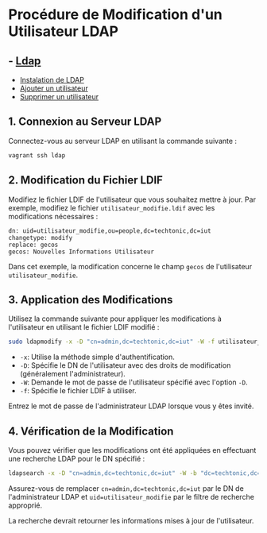 # Procédure de Modification d'un Utilisateur LDAP

## - [Ldap](../equipe-d/projet/infrastructure/réseau_privé/ldap/Procédure/) 
- [Instalation de LDAP ](../equipe-d/projet/infrastructure/réseau_privé/ldap/Procédure/Installation.md) 
- [Ajouter un utilisateur ](../equipe-d/projet/infrastructure/réseau_privé/ldap/Procédure/Add_user.md) 
- [Supprimer un utilisateur ](../equipe-d/projet/infrastructure/réseau_privé/ldap/Procédure/Del_user.md) 


## 1. Connexion au Serveur LDAP

Connectez-vous au serveur LDAP en utilisant la commande suivante :

```bash
vagrant ssh ldap
```

## 2. Modification du Fichier LDIF

Modifiez le fichier LDIF de l'utilisateur que vous souhaitez mettre à jour. Par exemple, modifiez le fichier `utilisateur_modifie.ldif` avec les modifications nécessaires :

```ldif
dn: uid=utilisateur_modifie,ou=people,dc=techtonic,dc=iut
changetype: modify
replace: gecos
gecos: Nouvelles Informations Utilisateur
```

Dans cet exemple, la modification concerne le champ `gecos` de l'utilisateur `utilisateur_modifie`.

## 3. Application des Modifications

Utilisez la commande suivante pour appliquer les modifications à l'utilisateur en utilisant le fichier LDIF modifié :

```bash
sudo ldapmodify -x -D "cn=admin,dc=techtonic,dc=iut" -W -f utilisateur_modifie.ldif
```

- `-x`: Utilise la méthode simple d'authentification.
- `-D`: Spécifie le DN de l'utilisateur avec des droits de modification (généralement l'administrateur).
- `-W`: Demande le mot de passe de l'utilisateur spécifié avec l'option `-D`.
- `-f`: Spécifie le fichier LDIF à utiliser.

Entrez le mot de passe de l'administrateur LDAP lorsque vous y êtes invité.

## 4. Vérification de la Modification

Vous pouvez vérifier que les modifications ont été appliquées en effectuant une recherche LDAP pour le DN spécifié :

```bash
ldapsearch -x -D "cn=admin,dc=techtonic,dc=iut" -W -b "dc=techtonic,dc=iut" "(uid=utilisateur_modifie)"
```

Assurez-vous de remplacer `cn=admin,dc=techtonic,dc=iut` par le DN de l'administrateur LDAP et `uid=utilisateur_modifie` par le filtre de recherche approprié.

La recherche devrait retourner les informations mises à jour de l'utilisateur.

